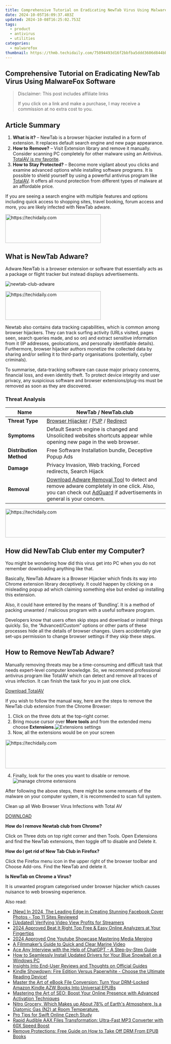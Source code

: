 ```yaml
---
title: Comprehensive Tutorial on Eradicating NewTab Virus Using MalwareFox Software
date: 2024-10-05T16:09:37.403Z
updated: 2024-10-08T16:25:02.753Z
tags:
  - product
  - antivirus
  - utilities
categories:
  - malwarefox
thumbnail: https://thmb.techidaily.com/75094493d16f2bbfba5ddd3606d844bb40194fe955c3651a5dce9049b56d6392.jpg
---
```


## Comprehensive Tutorial on Eradicating NewTab Virus Using MalwareFox Software

>  Disclaimer: This post includes affiliate links
>
>  If you click on a link and make a purchase, I may receive a commission at no extra cost to you.
>

## Article Summary

1. **What is it?** – NewTab is a browser hijacker installed in a form of extension. It replaces default search engine and new page appearance.
2. **How to** **Remove?** – Visit Extension library and remove it manually. Consider scanning PC completely for other malware using an Antivirus. [TotalAV is my favorite](https://tools.techidaily.com/malwarefox/products/).
3. **How to Stay Protected?** – Become more vigilant about you clicks and examine advanced options while installing software programs. It is possible to shield yourself by using a powerful antivirus program like [TotalAV](https://tools.techidaily.com/malwarefox/products/). It offers all round protection from different types of malware at an affordable price.

If you are seeing a search engine with multiple features and options including quick access to shopping sites, travel booking, forum access and more, you are likely infected with NewTab adware.

<!-- affiliate ads begin -->
<a href="https://aligracehair.sjv.io/c/5597632/2135413/19272" target="_top" id="2135413">
  <img src="//a.impactradius-go.com/display-ad/19272-2135413" border="0" alt="https://techidaily.com" width="300" height="90"/>
</a>
<img height="0" width="0" src="https://aligracehair.sjv.io/i/5597632/2135413/19272" style="position:absolute;visibility:hidden;" border="0" />
<!-- affiliate ads end -->

## What is NewTab Adware?

Adware.NewTab is a browser extension or software that essentially acts as a package or flight tracker but instead displays advertisements.

![](https://www.malwarefox.com/wp-content/uploads/2023/02/newtab-club-adware.webp "newtab-club-adware")

<!-- affiliate ads begin -->
<a href="https://aligracehair.sjv.io/c/5597632/1925565/19272" target="_top" id="1925565">
  <img src="//a.impactradius-go.com/display-ad/19272-1925565" border="0" alt="https://techidaily.com" width="300" height="90"/>
</a>
<img height="0" width="0" src="https://aligracehair.sjv.io/i/5597632/1925565/19272" style="position:absolute;visibility:hidden;" border="0" />
<!-- affiliate ads end -->

Newtab also contains data tracking capabilities, which is common among browser hijackers. They can track surfing activity (URLs visited, pages seen, search queries made, and so on) and extract sensitive information from it (IP addresses, geolocations, and personally identifiable details). Furthermore, browser hijacker authors monetize the collected data by sharing and/or selling it to third-party organisations (potentially, cyber criminals).

To summarise, data-tracking software can cause major privacy concerns, financial loss, and even identity theft. To protect device integrity and user privacy, any suspicious software and browser extensions/plug-ins must be removed as soon as they are discovered.

### Threat Analysis

| **Name**                | NewTab / NewTab.club                                                                                                                                                                                                                                              |
| ----------------------- | ----------------------------------------------------------------------------------------------------------------------------------------------------------------------------------------------------------------------------------------------------------------- |
| **Threat Type**         | [Browser Hijacker](https://tools.techidaily.com/malwarefox/products/) / [PUP](https://tools.techidaily.com/malwarefox/products/) / [Redirect](https://tools.techidaily.com/malwarefox/products/)                                                                                         |
| **Symptoms**            | Default Search engine is changed and Unsolicited websites shortcuts appear while opening new page in the web browser.                                                                                                                                             |
| **Distribution Method** | Free Software Installation bundle, Deceptive Popup Ads                                                                                                                                                                                                            |
| **Damage**              | Privacy Invasion, Web tracking, Forced redirects, Search Hijack                                                                                                                                                                                                   |
| **Removal**             | [Download Adware Removal Tool](https://tools.techidaily.com/malwarefox/products/) to detect and remove adware completely in one click. Also, you can check out [AdGuard](https://tools.techidaily.com/malwarefox/products/) if advertisements in general is your concern. |

<!-- affiliate ads begin -->
<a href="https://unicoeye.pxf.io/c/5597632/2134230/18498" target="_top" id="2134230">
  <img src="//a.impactradius-go.com/display-ad/18498-2134230" border="0" alt="https://techidaily.com" width="728" height="90"/>
</a>
<img height="0" width="0" src="https://unicoeye.pxf.io/i/5597632/2134230/18498" style="position:absolute;visibility:hidden;" border="0" />
<!-- affiliate ads end -->

## How did NewTab Club enter my Computer?

You might be wondering how did this virus get into PC when you do not remember downloading anything like that. 

Basically, NewTab Adware is a Browser Hijacker which finds its way into Chrome extension library deceptively. It could happen by clicking on a misleading popup ad which claiming something else but ended up installing this extension. 

Also, it could have entered by the means of ‘Bundling’. It is a method of packing unwanted / malicious program with a useful software program. 

Developers know that users often skip steps and download or install things quickly. So, the “Advanced/Custom” options or other parts of these processes hide all the details of browser changes. Users accidentally give set-ups permission to change browser settings if they skip these steps.

## How to Remove NewTab Adware?

Manually removing threats may be a time-consuming and difficult task that needs expert-level computer knowledge. So, we recommend professional antivirus program like TotalAV which can detect and remove all traces of virus infection. It can finish the task for you in just one click.

[Download TotalAV](https://tools.techidaily.com/malwarefox/products/)

If you wish to follow the manual way, here are the steps to remove the NewTab club extension from the Chrome Browser:

1. Click on the three dots at the top-right corner.
2. Bring mouse cursor over **More tools** and from the extended menu choose **Extensions**.![Extensions settings](https://www.malwarefox.com/wp-content/uploads/2020/07/Extensions-settings.png)
3. Now, all the extensions would be on your screen

<!-- affiliate ads begin -->
<a href="https://appsumo.8odi.net/c/5597632/2151860/7443" target="_top" id="2151860">
  <img src="//a.impactradius-go.com/display-ad/7443-2151860" border="0" alt="https://techidaily.com" width="728" height="90"/>
</a>
<img height="0" width="0" src="https://appsumo.8odi.net/i/5597632/2151860/7443" style="position:absolute;visibility:hidden;" border="0" />
<!-- affiliate ads end -->

4. Finally, look for the ones you want to disable or remove.![manage chrome extensions](https://www.malwarefox.com/wp-content/uploads/2020/07/manage-chrome-extensions.jpg)

After following the above steps, there might be some remnants of the malware on your computer system, it is recommended to scan full system. 

Clean up all Web Browser Virus Infections with Total AV

[DOWNLOAD](https://tools.techidaily.com/malwarefox/products/) 

**How do I remove Newtab club from Chrome?** 

Click on Three dots on top right corner and then Tools. Open Extensions and find the NewTab extensions, then toggle off to disable and Delete it.

**How do I get rid of New Tab Club in Firefox?** 

Click the Firefox menu icon in the upper right of the browser toolbar and Choose Add-ons. Find the NewTab and delete it.

**Is NewTab on Chrome a Virus?** 

It is unwanted program categorised under browser hijacker which causes nuisance to web browsing experience.

<ins class="adsbygoogle"
     style="display:block"
     data-ad-format="autorelaxed"
     data-ad-client="ca-pub-7571918770474297"
     data-ad-slot="1223367746"></ins>

<ins class="adsbygoogle"
     style="display:block"
     data-ad-client="ca-pub-7571918770474297"
     data-ad-slot="8358498916"
     data-ad-format="auto"
     data-full-width-responsive="true"></ins>

<span class="atpl-alsoreadstyle">Also read:</span>
<div><ul>
<li><a href="https://facebook-videos.techidaily.com/new-in-2024-the-leading-edge-in-creating-stunning-facebook-cover-photos-top-11-sites-reviewed/"><u>[New] In 2024, The Leading Edge in Creating Stunning Facebook Cover Photos - Top 11 Sites Reviewed</u></a></li>
<li><a href="https://facebook-video-share.techidaily.com/updated-verifying-video-view-profits-for-streamers/"><u>[Updated] Verifying Video View Profits for Streamers</u></a></li>
<li><a href="https://extra-information.techidaily.com/2024-approved-beat-it-right-top-free-and-easy-online-analyzers-at-your-fingertips/"><u>2024 Approved Beat It Right Top Free & Easy Online Analyzers at Your Fingertips</u></a></li>
<li><a href="https://youtube-help.techidaily.com/2024-approved-one-youtube-showcase-mastering-media-merging/"><u>2024 Approved One Youtube Showcase Mastering Media Merging</u></a></li>
<li><a href="https://extra-lessons.techidaily.com/a-filmmakers-guide-to-quick-and-clear-marine-video/"><u>A Filmmaker’s Guide to Quick and Clear Marine Video</u></a></li>
<li><a href="https://tech-revival.techidaily.com/ace-any-interview-with-the-help-of-chatgpt-a-step-by-step-guide/"><u>Ace Any Interview with the Help of ChatGPT - A Step-by-Step Guide</u></a></li>
<li><a href="https://driver-download.techidaily.com/how-to-seamlessly-install-updated-drivers-for-your-blue-snowball-on-a-windows-pc/"><u>How to Seamlessly Install Updated Drivers for Your Blue Snowball on a Windows PC</u></a></li>
<li><a href="https://discover-answers.techidaily.com/insights-into-end-user-reviews-and-thoughts-on-official-guides/"><u>Insights Into End-User Reviews and Thoughts on Official Guides</u></a></li>
<li><a href="https://discover-answers.techidaily.com/kindle-showdown-fire-edition-versus-paperwhite-choose-the-ultimate-reading-device/"><u>Kindle Showdown: Fire Edition Versus Paperwhite - Choose the Ultimate Reading Device!</u></a></li>
<li><a href="https://discover-answers.techidaily.com/master-the-art-of-ebook-file-conversion-turn-your-drm-locked-amazon-kindle-azw-books-into-universal-epubs/"><u>Master the Art of eBook File Conversion: Turn Your DRM-Locked Amazon Kindle AZW Books Into Universal EPUBs</u></a></li>
<li><a href="https://discover-answers.techidaily.com/mastering-the-art-of-seo-boost-your-online-presence-with-advanced-activation-techniques/"><u>Mastering the Art of SEO: Boost Your Online Presence with Advanced Activation Techniques</u></a></li>
<li><a href="https://discover-answers.techidaily.com/nitro-grocery-which-makes-up-about-78-of-earths-atmosphere-is-a-diatomic-gas-n2-at-room-temperature/"><u>Nitro Grocery, Which Makes up About 78% of Earth's Atmosphere, Is a Diatomic Gas (N2) at Room Temperature.</u></a></li>
<li><a href="https://mondly-stories.techidaily.com/pro-tips-for-swift-online-czech-study/"><u>Pro Tips for Swift Online Czech Study</u></a></li>
<li><a href="https://discover-answers.techidaily.com/rapid-audible-aax-files-transformation-ultra-fast-mp3-converter-with-60x-speed-boost/"><u>Rapid Audible AAX Files Transformation: Ultra-Fast MP3 Converter with 60X Speed Boost</u></a></li>
<li><a href="https://discover-answers.techidaily.com/remove-protections-free-guide-on-how-to-take-off-drm-from-epub-books/"><u>Remove Protections: Free Guide on How to Take Off DRM From EPUB Books</u></a></li>
</ul></div>

